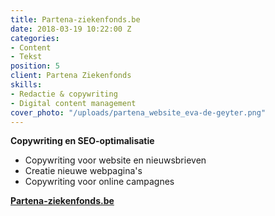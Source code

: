 ```yaml
---
title: Partena-ziekenfonds.be
date: 2018-03-19 10:22:00 Z
categories:
- Content
- Tekst
position: 5
client: Partena Ziekenfonds
skills:
- Redactie & copywriting
- Digital content management
cover_photo: "/uploads/partena_website_eva-de-geyter.png"
---
```


**Copywriting en SEO-optimalisatie**
* Copywriting voor website en nieuwsbrieven
* Creatie nieuwe webpagina's
* Copywriting voor online campagnes

[**Partena-ziekenfonds.be**](http://www.partena-ziekenfonds.be)